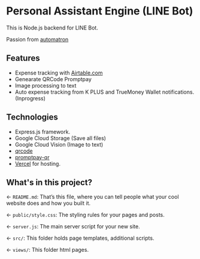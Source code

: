 # Personal Assistant Engine (LINE Bot)

This is Node.js backend for LINE Bot.

Passion from [automatron](https://github.com/dtinth/automatron) 

## Features

- Expense tracking with [Airtable.com](https://www.airtable.com/)
- Genearate QRCode Promptpay
- Image processing to text
- Auto expense tracking from K PLUS and TrueMoney Wallet  notifications. (Inprogress)

## Technologies

- Express.js framework.
- Google Cloud Storage (Save all files)
- Google Cloud Vision (Image to text)
- [qrcode](https://www.npmjs.com/package/qrcode)
- [promptpay-qr](https://www.npmjs.com/package/promptpay-qr)
- [Vercel](https://vercel.com/) for hosting.

## What's in this project?

← `README.md`: That’s this file, where you can tell people what your cool website does and how you built it.

← `public/style.css`: The styling rules for your pages and posts.

← `server.js`: The main server script for your new site.

← `src/`: This folder holds page templates, additional scripts.

← `views/`: This folder html pages.


